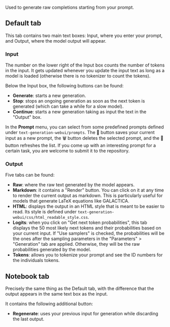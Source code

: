 Used to generate raw completions starting from your prompt.

## Default tab

This tab contains two main text boxes: Input, where you enter your prompt, and Output, where the model output will appear.

### Input

The number on the lower right of the Input box counts the number of tokens in the input. It gets updated whenever you update the input text as long as a model is loaded (otherwise there is no tokenizer to count the tokens).

Below the Input box, the following buttons can be found:

* **Generate**: starts a new generation.
* **Stop**: stops an ongoing generation as soon as the next token is generated (which can take a while for a slow model).
* **Continue**: starts a new generation taking as input the text in the "Output" box.

In the **Prompt** menu, you can select from some predefined prompts defined under `text-generation-webui/prompts`. The 💾 button saves your current input as a new prompt, the 🗑️ button deletes the selected prompt, and the 🔄 button refreshes the list. If you come up with an interesting prompt for a certain task, you are welcome to submit it to the repository.

### Output

Five tabs can be found:

* **Raw**: where the raw text generated by the model appears.
* **Markdown**: it contains a "Render" button. You can click on it at any time to render the current output as markdown. This is particularly useful for models that generate LaTeX equations like GALACTICA.
* **HTML**: displays the output in an HTML style that is meant to be easier to read. Its style is defined under `text-generation-webui/css/html_readable_style.css`.
* **Logits**: when you click on "Get next token probabilities", this tab displays the 50 most likely next tokens and their probabilities based on your current input. If "Use samplers" is checked, the probabilities will be the ones after the sampling parameters in the "Parameters" > "Generation" tab are applied. Otherwise, they will be the raw probabilities generated by the model.
* **Tokens**: allows you to tokenize your prompt and see the ID numbers for the individuals tokens.

## Notebook tab

Precisely the same thing as the Default tab, with the difference that the output appears in the same text box as the input. 

It contains the following additional button:

* **Regenerate**: uses your previous input for generation while discarding the last output.
